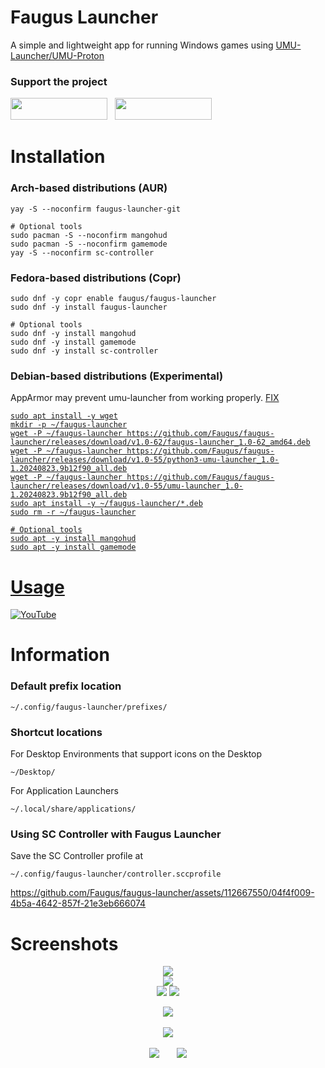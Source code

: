 # Faugus Launcher
A simple and lightweight app for running Windows games using [UMU-Launcher/UMU-Proton](https://github.com/Open-Wine-Components/umu-launcher)

### Support the project
<a href='https://ko-fi.com/K3K210EMDU' target='_blank'><img src=https://github.com/Faugus/faugus-launcher/blob/main/ko-fi.png width="155" height="35"/></a>&nbsp;&nbsp;
<a href='https://www.paypal.com/donate/?business=57PP9DVD3VWAN&amount=5&no_recurring=0&currency_code=USD' target='_blank'><img src=https://github.com/Faugus/faugus-launcher/blob/main/paypal.png width="155" height="35"/></a>

# Installation
### Arch-based distributions (AUR)
```
yay -S --noconfirm faugus-launcher-git
```
```
# Optional tools
sudo pacman -S --noconfirm mangohud
sudo pacman -S --noconfirm gamemode
yay -S --noconfirm sc-controller
```

### Fedora-based distributions (Copr)
```
sudo dnf -y copr enable faugus/faugus-launcher
sudo dnf -y install faugus-launcher
```
```
# Optional tools
sudo dnf -y install mangohud
sudo dnf -y install gamemode
sudo dnf -y install sc-controller
```

### Debian-based distributions (Experimental)
AppArmor may prevent umu-launcher from working properly. <a href='https://gist.github.com/Faugus/8d3caa3ce93eb1ff90409f3c3dbabe0f' target='_blank'>FIX
```
sudo apt install -y wget
mkdir -p ~/faugus-launcher
wget -P ~/faugus-launcher https://github.com/Faugus/faugus-launcher/releases/download/v1.0-62/faugus-launcher_1.0-62_amd64.deb
wget -P ~/faugus-launcher https://github.com/Faugus/faugus-launcher/releases/download/v1.0-55/python3-umu-launcher_1.0-1.20240823.9b12f90_all.deb
wget -P ~/faugus-launcher https://github.com/Faugus/faugus-launcher/releases/download/v1.0-55/umu-launcher_1.0-1.20240823.9b12f90_all.deb
sudo apt install -y ~/faugus-launcher/*.deb
sudo rm -r ~/faugus-launcher
```
```
# Optional tools
sudo apt -y install mangohud
sudo apt -y install gamemode
```

# Usage
[![YouTube](http://i.ytimg.com/vi/Ay6C2f55Pc8/hqdefault.jpg)](https://www.youtube.com/watch?v=Ay6C2f55Pc8)


# Information
### Default prefix location
```
~/.config/faugus-launcher/prefixes/
```

### Shortcut locations
For Desktop Environments that support icons on the Desktop
```
~/Desktop/
```
For Application Launchers
```
~/.local/share/applications/
```

### Using SC Controller with Faugus Launcher
Save the SC Controller profile at
```
~/.config/faugus-launcher/controller.sccprofile
```
https://github.com/Faugus/faugus-launcher/assets/112667550/04f4f009-4b5a-4642-857f-21e3eb666074

# Screenshots
<p align="center">
  <img src=https://github.com/Faugus/faugus-launcher/assets/112667550/2555a761-c12a-48cb-8888-5f007bb71031/><br>
  <img src=https://github.com/Faugus/faugus-launcher/assets/112667550/cfc9a0a9-8999-4473-ac00-f0fb44b2095c/><br>
  <img src=https://github.com/Faugus/faugus-launcher/assets/112667550/e09130c7-9b46-4a9a-bf8c-9f215a5b3d24/>
  <img src=https://github.com/Faugus/faugus-launcher/assets/112667550/3fe492ef-7fe3-472e-8e54-ee475a51c38c/>
</p>
<p align="center">
<img src=https://github.com/Faugus/faugus-launcher/assets/112667550/a2c5993b-5a67-46a4-9ba4-31ddc1c69377/><br><br>
<img src=https://github.com/Faugus/faugus-launcher/assets/112667550/7b00bcf6-1db8-4c2e-9208-ac9f843f2a49/><br><br>
<img src=https://github.com/Faugus/faugus-launcher/assets/112667550/d5b0368c-1986-46dd-aa2d-67e5c7ad2433/>&nbsp;&nbsp;&nbsp;&nbsp;&nbsp;&nbsp;
<img src=https://github.com/Faugus/faugus-launcher/assets/112667550/5979a28b-b057-4ca9-b758-bf869a32d217/>
</p>
